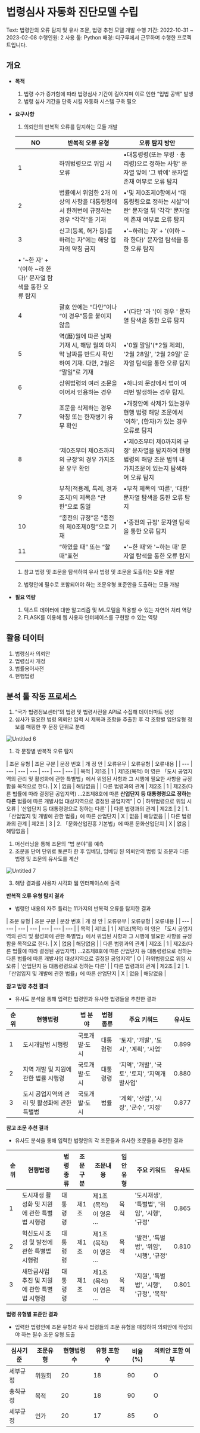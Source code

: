 # 법령심사 자동화 진단모델 수립

Text: 법령안의 오류 탐지 및 유사 조문, 법령 추천 모델 개발
수행 기간: 2022-10-31 ~ 2023-02-08
수행인원: 2
사용 툴: Python
배경: 디구루에서 근무하며 수행한 프로젝트입니다.

## 개요

- **목적**
    1. 법령 수가 증가함에 따라 법령심사 기간이 길어지며 이로 인한 “입법 공백” 발생
    2. 법령 심사 기간을 단축 시킬 자동화 시스템 구축 필요
- **요구사항**
    1. 의뢰안의 반복적 오류를 탐지하는 모듈 개발
    
    | NO | 반복적 오류 유형 | 오류 탐지 방안 |
    | --- | --- | --- |
    | 1 | 하위법령으로 위임 시 오류 | •대통령령(또는 부령ㆍ총리령)으로 정하는 사항' 문자열 앞에 '그 밖에' 문자열 존재 여부로 오류 탐지 |
    | 2 | 법률에서 위임한 2개 이상의 사항을 대통령령에서 한꺼번에 규정하는 경우 “각각”을 기재 | •'및 제0조제0항에서 “대통령령으로 정하는 시설”이란' 문자열 뒤 '각각' 문자열의 존재 여부로 오류 탐지 |
    | 3 | 신고(등록, 허가 등)를 하려는 자”에는 해당 업자의 약칭 금지 | •'~하려는 자' + '(이하 ~라 한다)' 문자열 탐색을 통한 오류 탐지
    • '~한 자' + '(이하 ~라 한다)' 문자열 탐색을 통한 오류 탐지 |
    | 4 | 괄호 안에는 “다만”이나 “이 경우”등을 붙이지 않음 | •'(다만 '과 '(이 경우 ' 문자열 탐색을 통한 오류 탐지 |
    | 5 | 역(曆)월에 따른 날짜 기재 시, 해당 월의 마지막 날짜를 반드시 확인하여 기재. 다만, 2월은 “말일”로 기재 | •'0월 말일'(*2월 제외), '2월 28일', '2월 29일' 문자열 탐색을 통한 오류 탐지 |
    | 6 | 상위법령의 여러 조문을 이어서 인용하는 경우 | •하나의 문장에서 법이 여러번 발생하는 경우 탐지. |
    | 7 | 조문을 삭제하는 경우 약칭 또는 한자병기 유무 확인 | •개정안에 삭제가 있는경우 현행 법령 해당 조문에서 '이하', (한자)가 있는 경우 오류로 탐지 |
    | 8 | ‘제0조부터 제O조까지의 규정’의 경우 가지조문 유무 확인 | •'제0조부터 제0까지의 규정' 문자열을 탐지하여 현행법령의 해당 조문 범위 내 가지조문이 있는지 탐색하여 오류 탐지 |
    | 9 | 부칙(적용례, 특례, 경과조치)의 제목은 “관한”으로 통일 | •부칙 제목의 '따른', '대한' 문자열 탐색을 통한 오류 탐지 |
    | 10 | “종전의 규정”은 “종전의 제0조제0항”으로 기재 | •'종전의 규정' 문자열 탐색을 통한 오류 탐지 |
    | 11 | “하였을 때” 또는 “할 때”표현 | •'~한 때'와 '~하는 때' 문자열 탐색을 통한 오류 탐지 |
    1. 참고 법령 및 조문을 탐색하여 유사 법령 및 조문을 도출하는 모듈 개발
    
     3. 법령안에 필수로 포함되어야 하는 조문유형 표준안을 도출하는 모듈 개발
    
- **필요 역량**
    1. 텍스트 데이터에 대한 알고리즘 및 ML모델을 적용할 수 있는 자연어 처리 역량
    2. FLASK를 이용해 웹 사용자 인터페이스를 구현할 수 있는 역량

## 활용 데이터

1. 법령심사 의뢰안
2. 법령심사 개정
3. 법률용어사전
4. 현행법령

## **분석 툴 작동 프로세스**

1. “국가 법령정보센터”의 법령 및 법령사전을 API로  수집해 데이터마트 생성
2. 심사가 필요한 법령 의뢰안 입력 시 제목과 조항을 추출한 후 각 조항별 입안유형 정보를 매핑한 후 문장 단위로 분리

![Untitled 6](https://github.com/user-attachments/assets/f9a5eeb7-a3ae-4650-a64a-8ab52252b3b5)

1. 각 문장별 반복적 오류 탐지

| 조문
유형 | 조문
구분 | 문장
번호 | 개 정 안 | 오류유무 | 오류유형 | 오류내용 |
| --- | --- | --- | --- | --- | --- | --- |
| 목적 | 제1조 | 1 | 제1조(목적) 이 영은 「도시 공업지역의 관리 및 활성화에 관한 특별법」에서 위임된 사항과 그 시행에 필요한 사항을 규정함을 목적으로 한다. | X | 없음 | 해당없음 |
| 다른 법령과의 관계 | 제2조 | 1 | 제2조(다른 법률에 따라 결정된 공업지역) …2조제8호에 따른 **산업단지 등 대통령령으로 정하는 다른** 법률에 따른 개발사업 대상지역으로 결정된 공업지역” | O | 하위법령으로 위임 시 오류 | '산업단지 등 대통령령으로 정하는 다른' |
| 다른 법령과의 관계 | 제2조 | 2 | 1. 「산업입지 및 개발에 관한 법률」에 따른 산업단지 | X | 없음 | 해당없음 |
| 다른 법령과의 관계 | 제2조 | 3 | 2. 「문화산업진흥 기본법」에 따른 문화산업단지 | X | 없음 | 해당없음 |
1. 머신러닝을 통해 조문의 “법 분야”를 예측
2. 조문을 단어 단위로 토큰하 한 후 임베딩, 임베딩 된 의뢰안의 법령 및 조문과 다른 법령 및 조문의 유사도를 계산
    
![Untitled 7](https://github.com/user-attachments/assets/d1e04ee4-dcad-4645-80bd-e32573ce827e)
    
3. 해당 결과를 사용자 시각화 웹 인터페이스에 출력

**반복적 오류 유형 탐지 결과**

- 법령안 내용의 자주 틀리는 11가지의 반복적 오류를 탐지한 결과

| 조문
유형 | 조문
구분 | 문장
번호 | 개 정 안 | 오류유무 | 오류유형 | 오류내용 |
| --- | --- | --- | --- | --- | --- | --- |
| 목적 | 제1조 | 1 | 제1조(목적) 이 영은 「도시 공업지역의 관리 및 활성화에 관한 특별법」에서 위임된 사항과 그 시행에 필요한 사항을 규정함을 목적으로 한다. | X | 없음 | 해당없음 |
| 다른 법령과의 관계 | 제2조 | 1 | 제2조(다른 법률에 따라 결정된 공업지역) …2조제8호에 따른 산업단지 등 대통령령으로 정하는 다른 법률에 따른 개발사업 대상지역으로 결정된 공업지역” | O | 하위법령으로 위임 시 오류 | '산업단지 등 대통령령으로 정하는 다른' |
| 다른 법령과의 관계 | 제2조 | 2 | 1. 「산업입지 및 개발에 관한 법률」에 따른 산업단지 | X | 없음 | 해당없음 |

**참고 법령 추천 결과**

- 유사도 분석을 통해 입력한 법령안과 유사한 법령들을 추천한 결과

| 순위 | 현행법령 | 법 분야 | 법령종류 | 주요 키워드 | 유사도 |
| --- | --- | --- | --- | --- | --- |
| 1 | 도시개발법 시행령 | 국토개발·도시 | 대통령령 | '토지', '개발', '도시', '계획', '사업' | 0.899 |
| 2 | 지역 개발 및 지원에 관한 법률 시행령 | 국토개발·도시 | 대통령령 | '지역', '개발', '국토', '토지', '지역개발사업' | 0.880 |
| 3 | 도시 공업지역의 관리 및 활성화에 관한 특별법 | 국토개발·도시 | 법률 | '계획', '산업', '시장', '군수', '지정' | 0.877 |

**참고 조문 추천 결과**

- 유사도 분석을 통해 입력한 법령안의 각 조문들과 유사한 조문들을 추천한 결과

| 순위 | 현행법령 | 법령종류 | 조문구분 | 조문내용 | 입안유형 | 주요 키워드 | 유사도 |
| --- | --- | --- | --- | --- | --- | --- | --- |
| 1 | 도시재생 활성화 및 지원에 관한 특별법 시행령 | 대통령령 | 제1조 | 제1조(목적) 이 영은 … | 목적 | '도시재생', '특별법', '위임', '시행', '규정' | 0.865 |
| 2 | 혁신도시 조성 및 발전에 관한 특별법 시행령 | 대통령령 | 제1조 | 제1조(목적) 이 영은 … | 목적 | '발전', '특별법', '위임', '시행', '규정' | 0.810 |
| 3 | 새만금사업 추진 및 지원에 관한 특별법 시행령 | 대통령령 | 제1조 | 제1조(목적) 이 영은 … | 목적 | '지원', '특별법', '시행', '규정', '목적' | 0.801 |

**법령 유형별 표준안 결과**

- 입력한 법령안에 조문 유형과 유사 법령들의 조문 유형을 매칭하여 의뢰안에 작성되야 하는 
필수 조문 유형 도출

| 심사기준 | 조문유형 | 현행법령 수 | 유형 포함 수 | 비율(%) | 의뢰안 포함 여부 |
| --- | --- | --- | --- | --- | --- |
| 세부규정 | 위원회 | 20 | 18 | 90 | O |
| 총칙규정 | 목적 | 20 | 18 | 90 | O |
| 세부규정 | 인가 | 20 | 17 | 85 | O |
